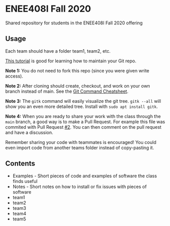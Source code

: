 # ENEE408I Fall 2020
Shared repository for students in the ENEE408I Fall 2020 offering

## Usage
Each team should have a folder team1, team2, etc.

[This tutorial](https://www.neonscience.org/git-setup-remote) is good for learning how to maintain your Git repo.

**Note 1:** You do not need to fork this repo (since you were given write access).

**Note 2:** After cloning should create, checkout, and work on your own branch instead of main. See the [Git Command Cheatsheet](http://rogerdudler.github.io/git-guide/files/git_cheat_sheet.pdf).

**Note 3:** The `gitk` command will easily visualize the git tree. `gitk --all` will show you an even more detailed tree. Install with `sudo apt install gitk`.

**Note 4:** When you are ready to share your work with the class through the `main` branch, a good way is to make a Pull Request. For example this file was commited with Pull Request [#2](https://github.com/UMD-ENEE408I/ENEE408I_Fall_2020/pull/2). You can then comment on the pull request and have a discussion.

Remember sharing your code with teammates is encouraged! You could even import code from another teams folder instead of copy-pasting it.

## Contents

* Examples - Short pieces of code and examples of software the class finds useful
* Notes - Short notes on how to install or fix issues with pieces of software
* team1
* team2
* team3
* team4
* team5

